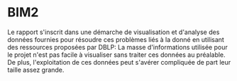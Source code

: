 # BIM2
Le rapport s'inscrit dans une démarche de visualisation et d'analyse des données fournies pour résoudre ces problèmes liés à la donné en utilisant des ressources proposées par DBLP: La masse d'informations utilisée pour le projet n'est pas facile à visualiser sans traiter ces données au préalable. De plus, l'exploitation de ces données peut s'avérer compliquée de part leur taille assez grande. 
